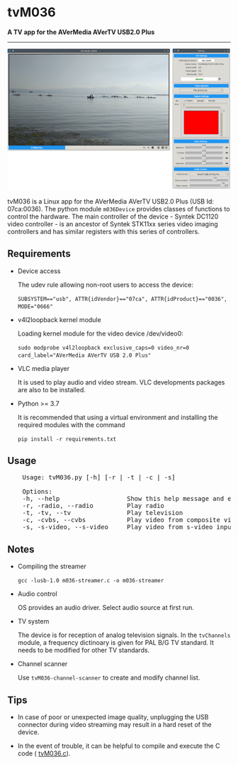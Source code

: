 # tvM036
**A TV app for the AVerMedia AVerTV USB2.0 Plus**

---

![](Screenshot-tvM036.png) 


tvM036 is a Linux app for the AVerMedia AVerTV USB2.0 Plus (USB Id: 07ca:0036). The python module `m036Device`  provides classes of functions to control the hardware. The main controller of the device - Syntek DC1120 video controller - is an ancestor of Syntek STK11xx series video imaging controllers and has similar registers with this series of controllers. 

## Requirements

- Device access
    
    The udev rule allowing non-root users to access the device:

    `SUBSYSTEM=="usb", ATTR{idVendor}=="07ca", ATTR{idProduct}=="0036", MODE="0666"`

- v4l2loopback kernel module

    Loading kernel module for the video device /dev/video0:
    
    `sudo modprobe v4l2loopback exclusive_caps=0 video_nr=0 card_label="AVerMedia AVerTV USB 2.0 Plus"`

- VLC media player
    
    It is used to play audio and video stream. VLC developments packages are also to be installed.
    
- Python >= 3.7
   
    It is recommended that using a virtual environment and installing the required modules with the command
   
    `pip install -r requirements.txt`
    
## Usage

<pre>
    Usage: tvM036.py [-h] [-r | -t | -c | -s]

    Options:
    -h, --help                  Show this help message and exit
    -r, -radio, --radio         Play radio
    -t, -tv, --tv               Play television
    -c, -cvbs, --cvbs           Play video from composite video input
    -s, -s-video, --s-video     Play video from s-video input                         
</pre>

## Notes

- Compiling the streamer
    
    `gcc -lusb-1.0 m036-streamer.c -o m036-streamer`

- Audio control

    OS provides an audio driver. Select audio source at first run.
    
- TV system 

    The device is for reception of analog television signals. In the `tvChannels` module, a frequency dictinoary is given for PAL B/G TV standard.
    It needs to be modified for other TV standards.

- Channel scanner

    Use `tvM036-channel-scanner` to create and modify channel list.

## Tips
    
- In case of poor or unexpected image quality, unplugging the USB connector during video streaming may result in a hard reset of the device.

- In the event of trouble, it can be helpful to compile and execute the C code ( [tvM036.c](https://github.com/sgngr/tv-m036/blob/main/wireshark/tvM036.c)).
